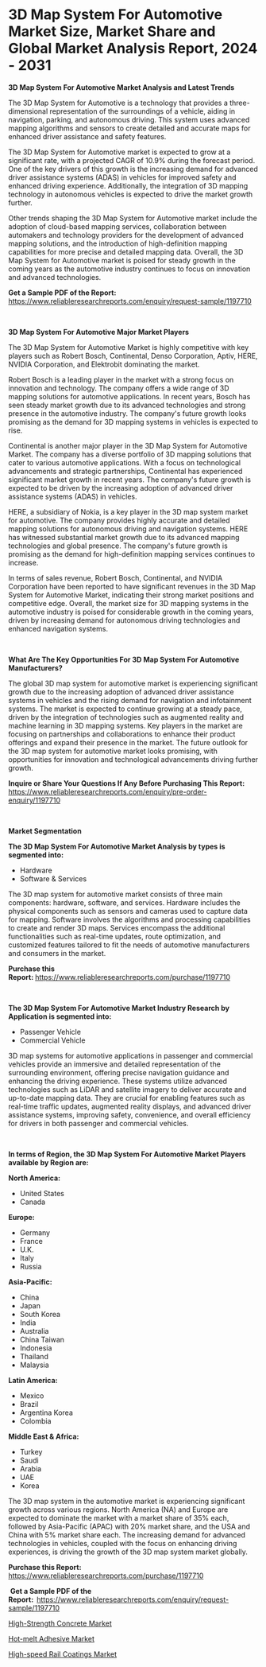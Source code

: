 <p><h1>3D Map System For Automotive Market Size, Market Share and Global Market Analysis Report, 2024 - 2031</h1></p><p><strong>3D Map System For Automotive Market Analysis and Latest Trends</strong></p>
<p><p>The 3D Map System for Automotive is a technology that provides a three-dimensional representation of the surroundings of a vehicle, aiding in navigation, parking, and autonomous driving. This system uses advanced mapping algorithms and sensors to create detailed and accurate maps for enhanced driver assistance and safety features.</p><p>The 3D Map System for Automotive market is expected to grow at a significant rate, with a projected CAGR of 10.9% during the forecast period. One of the key drivers of this growth is the increasing demand for advanced driver assistance systems (ADAS) in vehicles for improved safety and enhanced driving experience. Additionally, the integration of 3D mapping technology in autonomous vehicles is expected to drive the market growth further.</p><p>Other trends shaping the 3D Map System for Automotive market include the adoption of cloud-based mapping services, collaboration between automakers and technology providers for the development of advanced mapping solutions, and the introduction of high-definition mapping capabilities for more precise and detailed mapping data. Overall, the 3D Map System for Automotive market is poised for steady growth in the coming years as the automotive industry continues to focus on innovation and advanced technologies.</p></p>
<p><strong>Get a Sample PDF of the Report:&nbsp;</strong> <a href="https://www.reliableresearchreports.com/enquiry/request-sample/1197710">https://www.reliableresearchreports.com/enquiry/request-sample/1197710</a></p>
<p>&nbsp;</p>
<p><strong>3D Map System For Automotive Major Market Players</strong></p>
<p><p>The 3D Map System for Automotive Market is highly competitive with key players such as Robert Bosch, Continental, Denso Corporation, Aptiv, HERE, NVIDIA Corporation, and Elektrobit dominating the market.</p><p>Robert Bosch is a leading player in the market with a strong focus on innovation and technology. The company offers a wide range of 3D mapping solutions for automotive applications. In recent years, Bosch has seen steady market growth due to its advanced technologies and strong presence in the automotive industry. The company's future growth looks promising as the demand for 3D mapping systems in vehicles is expected to rise.</p><p>Continental is another major player in the 3D Map System for Automotive Market. The company has a diverse portfolio of 3D mapping solutions that cater to various automotive applications. With a focus on technological advancements and strategic partnerships, Continental has experienced significant market growth in recent years. The company's future growth is expected to be driven by the increasing adoption of advanced driver assistance systems (ADAS) in vehicles.</p><p>HERE, a subsidiary of Nokia, is a key player in the 3D map system market for automotive. The company provides highly accurate and detailed mapping solutions for autonomous driving and navigation systems. HERE has witnessed substantial market growth due to its advanced mapping technologies and global presence. The company's future growth is promising as the demand for high-definition mapping services continues to increase.</p><p>In terms of sales revenue, Robert Bosch, Continental, and NVIDIA Corporation have been reported to have significant revenues in the 3D Map System for Automotive Market, indicating their strong market positions and competitive edge. Overall, the market size for 3D mapping systems in the automotive industry is poised for considerable growth in the coming years, driven by increasing demand for autonomous driving technologies and enhanced navigation systems.</p></p>
<p>&nbsp;</p>
<p><strong>What Are The Key Opportunities For 3D Map System For Automotive Manufacturers?</strong></p>
<p><p>The global 3D map system for automotive market is experiencing significant growth due to the increasing adoption of advanced driver assistance systems in vehicles and the rising demand for navigation and infotainment systems. The market is expected to continue growing at a steady pace, driven by the integration of technologies such as augmented reality and machine learning in 3D mapping systems. Key players in the market are focusing on partnerships and collaborations to enhance their product offerings and expand their presence in the market. The future outlook for the 3D map system for automotive market looks promising, with opportunities for innovation and technological advancements driving further growth.</p></p>
<p><strong>Inquire or Share Your Questions If Any Before Purchasing This Report:</strong> <a href="https://www.reliableresearchreports.com/enquiry/pre-order-enquiry/1197710">https://www.reliableresearchreports.com/enquiry/pre-order-enquiry/1197710</a></p>
<p>&nbsp;</p>
<p><strong>Market Segmentation</strong></p>
<p><strong>The 3D Map System For Automotive Market Analysis by types is segmented into:</strong></p>
<p><ul><li>Hardware</li><li>Software & Services</li></ul></p>
<p><p>The 3D map system for automotive market consists of three main components: hardware, software, and services. Hardware includes the physical components such as sensors and cameras used to capture data for mapping. Software involves the algorithms and processing capabilities to create and render 3D maps. Services encompass the additional functionalities such as real-time updates, route optimization, and customized features tailored to fit the needs of automotive manufacturers and consumers in the market.</p></p>
<p><strong>Purchase this Report:&nbsp;</strong><a href="https://www.reliableresearchreports.com/purchase/1197710">https://www.reliableresearchreports.com/purchase/1197710</a></p>
<p>&nbsp;</p>
<p><strong>The 3D Map System For Automotive Market Industry Research by Application is segmented into:</strong></p>
<p><ul><li>Passenger Vehicle</li><li>Commercial Vehicle</li></ul></p>
<p><p>3D map systems for automotive applications in passenger and commercial vehicles provide an immersive and detailed representation of the surrounding environment, offering precise navigation guidance and enhancing the driving experience. These systems utilize advanced technologies such as LiDAR and satellite imagery to deliver accurate and up-to-date mapping data. They are crucial for enabling features such as real-time traffic updates, augmented reality displays, and advanced driver assistance systems, improving safety, convenience, and overall efficiency for drivers in both passenger and commercial vehicles.</p></p>
<p>&nbsp;</p>
<p><strong>In terms of Region, the 3D Map System For Automotive Market Players available by Region are:</strong></p>
<p>
    <p> <strong> North America: </strong>
        <ul>
            <li>United States</li>
            <li>Canada</li>
        </ul>
        </p> 
    <p> <strong> Europe: </strong>
        <ul>
            <li>Germany</li>
            <li>France</li>
            <li>U.K.</li>
            <li>Italy</li>
            <li>Russia</li>
        </ul>
        </p> 
    <p> <strong> Asia-Pacific: </strong>
        <ul>
            <li>China</li>
            <li>Japan</li>
            <li>South Korea</li>
            <li>India</li>
            <li>Australia</li>
            <li>China Taiwan</li>
            <li>Indonesia</li>
            <li>Thailand</li>
            <li>Malaysia</li>
        </ul>
        </p> 
    <p> <strong> Latin America: </strong>
        <ul>
            <li>Mexico</li>
            <li>Brazil</li>
            <li>Argentina Korea</li>
            <li>Colombia</li>
        </ul>
        </p> 
    <p> <strong> Middle East & Africa: </strong>
        <ul>
            <li>Turkey</li>
            <li>Saudi</li>
            <li>Arabia</li>
            <li>UAE</li>
            <li>Korea</li>
        </ul>
    </p>
    </p>
<p><p>The 3D map system in the automotive market is experiencing significant growth across various regions. North America (NA) and Europe are expected to dominate the market with a market share of 35% each, followed by Asia-Pacific (APAC) with 20% market share, and the USA and China with 5% market share each. The increasing demand for advanced technologies in vehicles, coupled with the focus on enhancing driving experiences, is driving the growth of the 3D map system market globally.</p></p>
<p><strong>Purchase this Report: </strong><a href="https://www.reliableresearchreports.com/purchase/1197710">https://www.reliableresearchreports.com/purchase/1197710</a></p>
<p>&nbsp;<strong>Get a Sample PDF of the Report:&nbsp;&nbsp;</strong><a href="https://www.reliableresearchreports.com/enquiry/request-sample/1197710">https://www.reliableresearchreports.com/enquiry/request-sample/1197710</a></p>
<p><strong></strong></p>
<p><p><a href="https://view.publitas.com/reportprime-1/high-strength-concrete-market-offers-provide-insightful-data-for-the-time-period-from-2023-to-2030-and-also-provide-analysis-based-on-application-type-and-region/">High-Strength Concrete Market</a></p><p><a href="https://view.publitas.com/reportprime-1/hot-melt-adhesive-market-growth-market-trends-covid-19-impact-and-forecasts-for-period-from-2023-2030/">Hot-melt Adhesive Market</a></p><p><a href="https://view.publitas.com/reportprime-1/high-speed-rail-coatings-market-research-report-unlocks-analysis-on-the-market-financial-status-market-size-and-market-revenue-upto-2030/">High-speed Rail Coatings Market</a></p></p>